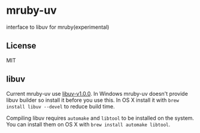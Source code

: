 mruby-uv
========

interface to libuv for mruby(experimental)

License
-------

MIT

libuv
-----

Current mruby-uv use [libuv-v1.0.0](http://libuv.org/dist/v1.0.0/libuv-v1.0.0.tar.gz).
In Windows mruby-uv doesn't provide libuv builder so install it before you use this.
In OS X install it with `brew install libuv --devel` to reduce build time.

Compiling libuv requires `automake` and `libtool` to be installed on the system.
You can install them on OS X with `brew install automake libtool`.
